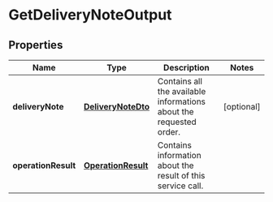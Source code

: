 
# GetDeliveryNoteOutput

## Properties
Name | Type | Description | Notes
------------ | ------------- | ------------- | -------------
**deliveryNote** | [**DeliveryNoteDto**](DeliveryNoteDto.md) | Contains all the available informations about the requested order. |  [optional]
**operationResult** | [**OperationResult**](OperationResult.md) | Contains information about the result of this service call. | 



